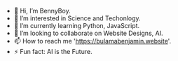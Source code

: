 - 👋 Hi, I’m BennyBoy.
- 👀 I’m interested in Science and Techonlogy.
- 🌱 I’m currently learning Python, JavaScript.
- 💞️ I’m looking to collaborate on Website Designs, AI.
- 📫 How to reach me 'https://bulamabenjamin.website'.
- ⚡ Fun fact: AI is the Future.
